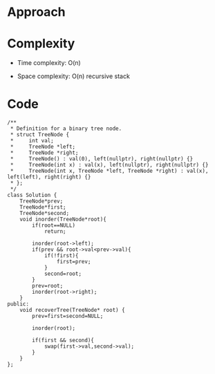 # Approach
<!-- Describe your approach to solving the problem. -->

# Complexity
- Time complexity: O(n)
<!-- Add your time complexity here, e.g. $$O(n)$$ -->

- Space complexity: O(n) recursive stack
<!-- Add your space complexity here, e.g. $$O(n)$$ -->

# Code
```
/**
 * Definition for a binary tree node.
 * struct TreeNode {
 *     int val;
 *     TreeNode *left;
 *     TreeNode *right;
 *     TreeNode() : val(0), left(nullptr), right(nullptr) {}
 *     TreeNode(int x) : val(x), left(nullptr), right(nullptr) {}
 *     TreeNode(int x, TreeNode *left, TreeNode *right) : val(x), left(left), right(right) {}
 * };
 */
class Solution {
    TreeNode*prev;
    TreeNode*first;
    TreeNode*second;
    void inorder(TreeNode*root){
        if(root==NULL)
            return;
        
        inorder(root->left);
        if(prev && root->val<prev->val){
            if(!first){
                first=prev;
            }
            second=root;
        }
        prev=root;
        inorder(root->right);
    }
public:
    void recoverTree(TreeNode* root) {
        prev=first=second=NULL;
        
        inorder(root);

        if(first && second){
            swap(first->val,second->val);
        }
    }
};
```
